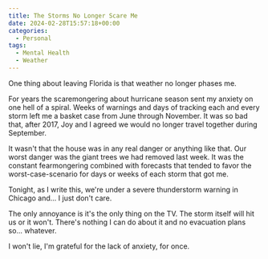 ```yaml
---
title: The Storms No Longer Scare Me
date: 2024-02-28T15:57:18+00:00
categories:
  - Personal
tags:
  - Mental Health
  - Weather
---
```


One thing about leaving Florida is that weather no longer phases me.

For years the scaremongering about hurricane season sent my anxiety on one hell of a spiral. Weeks of warnings and days of tracking each and every storm left me a basket case from June through November. It was so bad that, after 2017, Joy and I agreed we would no longer travel together during September.

It wasn't that the house was in any real danger or anything like that. Our worst danger was the giant trees we had removed last week. It was the constant fearmongering combined with forecasts that tended to favor the worst-case-scenario for days or weeks of each storm that got me.

Tonight, as I write this, we're under a severe thunderstorm warning in Chicago and... I just don't care.

The only annoyance is it's the only thing on the TV. The storm itself will hit us or it won't. There's nothing I can do about it and no evacuation plans so... whatever.

I won't lie, I'm grateful for the lack of anxiety, for once.
